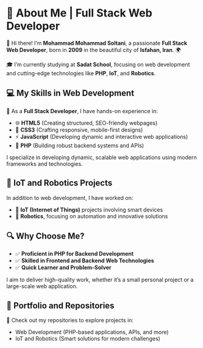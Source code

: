 
# 👋 About Me | Full Stack Web Developer  

🎉 Hi there! I’m **Mohammad Mohammad Soltani**, a passionate **Full Stack Web Developer**, born in **2009** in the beautiful city of **Isfahan, Iran**. 🌍  

🎓 I’m currently studying at **Sadat School**, focusing on web development and cutting-edge technologies like **PHP**, **IoT**, and **Robotics**.  

## 💻 My Skills in Web Development  
🚀 As a **Full Stack Developer**, I have hands-on experience in:  
- 🌐 **HTML5** (Creating structured, SEO-friendly webpages)  
- 🎨 **CSS3** (Crafting responsive, mobile-first designs)  
- ⚡ **JavaScript** (Developing dynamic and interactive web applications)  
- 🐘 **PHP** (Building robust backend systems and APIs)  

I specialize in developing dynamic, scalable web applications using modern frameworks and technologies.  

## 🤖 IoT and Robotics Projects  
In addition to web development, I have worked on:  
- 🌟 **IoT (Internet of Things)** projects involving smart devices  
- 🤖 **Robotics**, focusing on automation and innovative solutions  

## 🔍 Why Choose Me?  
- ✅ **Proficient in PHP for Backend Development**  
- ✅ **Skilled in Frontend and Backend Web Technologies**  
- ✅ **Quick Learner and Problem-Solver**  

I aim to deliver high-quality work, whether it’s a small personal project or a large-scale web application.  

## 🌟 Portfolio and Repositories  
📂 Check out my repositories to explore projects in:  
- Web Development (PHP-based applications, APIs, and more)  
- IoT and Robotics (Smart solutions for modern challenges)  
